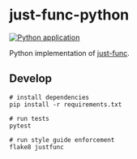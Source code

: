 # just-func-python
[![Python application](https://github.com/justland/just-func-python/actions/workflows/python-app.yml/badge.svg)](https://github.com/justland/just-func-python/actions/workflows/python-app.yml)

Python implementation of [just-func](https://github.com/justland/just-func).

## Develop

```shell
# install dependencies
pip install -r requirements.txt

# run tests
pytest

# run style guide enforcement
flake8 justfunc
```
